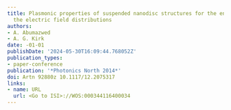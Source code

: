 ```yaml
---
title: Plasmonic properties of suspended nanodisc structures for the enhancement of
  the electric field distributions
authors:
- A. Abumazwed
- A. G. Kirk
date: -01-01
publishDate: '2024-05-30T16:09:44.768052Z'
publication_types:
- paper-conference
publication: '*Photonics North 2014*'
doi: Artn 92880z 10.1117/12.2075317
links:
- name: URL
  url: <Go to ISI>://WOS:000344116400034
---
```

